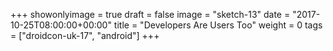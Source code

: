 +++
showonlyimage = true
draft = false
image = "sketch-13"
date = "2017-10-25T08:00:00+00:00"
title = "Developers Are Users Too"
weight = 0
tags = ["droidcon-uk-17", "android"]
+++

